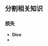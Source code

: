 ## 分割相关知识


### 损失
- **Dice**  
- 
<!--stackedit_data:
eyJoaXN0b3J5IjpbLTM3MjQ2MTA3OCwzNzE1NDAyNzFdfQ==
-->